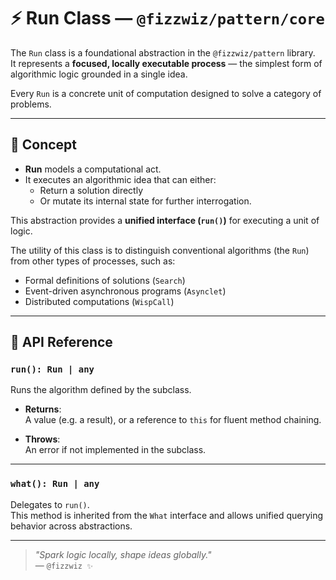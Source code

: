 # ⚡ Run Class — `@fizzwiz/pattern/core`

The `Run` class is a foundational abstraction in the `@fizzwiz/pattern` library.  
It represents a **focused, locally executable process** — the simplest form of algorithmic logic grounded in a single idea.

Every `Run` is a concrete unit of computation designed to solve a category of problems.

---

## 🧠 Concept

- **Run** models a computational act.
- It executes an algorithmic idea that can either:
  - Return a solution directly
  - Or mutate its internal state for further interrogation.

This abstraction provides a **unified interface (`run()`)** for executing a unit of logic.

The utility of this class is to distinguish conventional algorithms (the `Run`) from other types of processes, such as:
- Formal definitions of solutions (`Search`)
- Event-driven asynchronous programs (`Asynclet`)
- Distributed computations (`WispCall`)

---

## 🧾 API Reference

### `run(): Run | any`

Runs the algorithm defined by the subclass.

- **Returns**:  
  A value (e.g. a result), or a reference to `this` for fluent method chaining.

- **Throws**:  
  An error if not implemented in the subclass.

---

### `what(): Run | any`

Delegates to `run()`.  
This method is inherited from the `What` interface and allows unified querying behavior across abstractions.

---

> *"Spark logic locally, shape ideas globally."*  
> — `@fizzwiz ✨`
